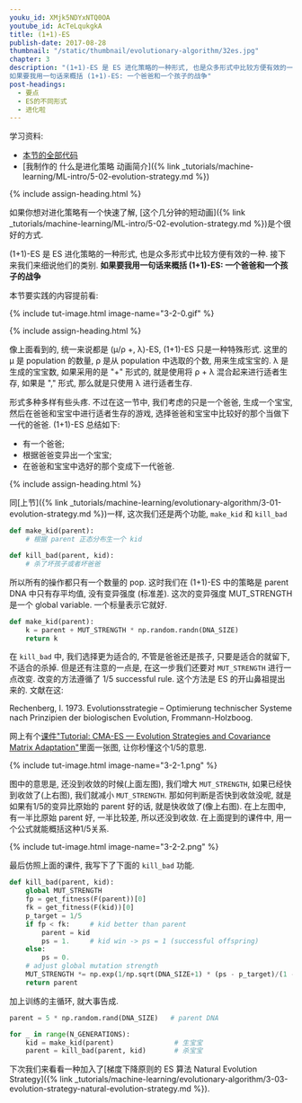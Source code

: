 ```yaml
---
youku_id: XMjk5NDYxNTQ0OA
youtube_id: AcTeLqukgkA
title: (1+1)-ES
publish-date: 2017-08-28
thumbnail: "/static/thumbnail/evolutionary-algorithm/32es.jpg"
chapter: 3
description: "(1+1)-ES 是 ES 进化策略的一种形式, 也是众多形式中比较方便有效的一种. 接下来我们来细说他们的类别.
如果要我用一句话来概括 (1+1)-ES: 一个爸爸和一个孩子的战争"
post-headings:
  - 要点
  - ES的不同形式
  - 进化啦
---
```



学习资料:

* [本节的全部代码](https://github.com/MorvanZhou/Evolutionary-Algorithm/blob/master/tutorial-contents/Evolution%20Strategy/(1%2B1)-ES.py)
* [我制作的 什么是进化策略 动画简介]({% link _tutorials/machine-learning/ML-intro/5-02-evolution-strategy.md %})

 {% include assign-heading.html %}

如果你想对进化策略有一个快速了解, [这个几分钟的短动画]({% link _tutorials/machine-learning/ML-intro/5-02-evolution-strategy.md %})是个很好的方式.

(1+1)-ES 是 ES 进化策略的一种形式, 也是众多形式中比较方便有效的一种. 接下来我们来细说他们的类别.
**如果要我用一句话来概括 (1+1)-ES: 一个爸爸和一个孩子的战争**

本节要实践的内容提前看:

{% include tut-image.html image-name="3-2-0.gif" %}


 {% include assign-heading.html %}

像上面看到的, 统一来说都是 (μ/ρ +, λ)-ES, (1+1)-ES 只是一种特殊形式.
这里的 μ 是 population 的数量, ρ 是从 population 中选取的个数, 用来生成宝宝的.
λ 是生成的宝宝数, 如果采用的是 "+" 形式的, 就是使用将 ρ + λ 混合起来进行适者生存,
如果是 "," 形式, 那么就是只使用 λ 进行适者生存.

形式多种多样有些头疼. 不过在这一节中,
我们考虑的只是一个爸爸, 生成一个宝宝,
然后在爸爸和宝宝中进行适者生存的游戏,
选择爸爸和宝宝中比较好的那个当做下一代的爸爸. (1+1)-ES 总结如下:

* 有一个爸爸;
* 根据爸爸变异出一个宝宝;
* 在爸爸和宝宝中选好的那个变成下一代爸爸.


 {% include assign-heading.html %}

同[上节]({% link _tutorials/machine-learning/evolutionary-algorithm/3-01-evolution-strategy.md %})一样,
这次我们还是两个功能, `make_kid` 和 `kill_bad`

```python
def make_kid(parent):
    # 根据 parent 正态分布生一个 kid

def kill_bad(parent, kid):
    # 杀了坏孩子或者坏爸爸
```

所以所有的操作都只有一个数量的 pop. 这时我们在 (1+1)-ES 中的策略是 parent DNA 中只有存平均值, 没有变异强度 (标准差). 这次的变异强度 MUT_STRENGTH
是一个 global variable. 一个标量表示它就好.

```python
def make_kid(parent):
    k = parent + MUT_STRENGTH * np.random.randn(DNA_SIZE)
    return k
```

在 `kill_bad` 中, 我们选择更为适合的, 不管是爸爸还是孩子, 只要是适合的就留下, 不适合的杀掉.
但是还有注意的一点是, 在这一步我们还要对 `MUT_STRENGTH` 进行一点改变. 改变的方法遵循了 1/5 successful rule.
这个方法是 ES 的开山鼻祖提出来的. 文献在这:

Rechenberg, I. 1973. Evolutionsstrategie – Optimierung technischer Systeme nach Prinzipien der biologischen Evolution, Frommann-Holzboog.

网上有个[课件"Tutorial: CMA-ES — Evolution Strategies and
Covariance Matrix Adaptation"](https://www.lri.fr/~hansen/gecco2011-CMA-ES-tutorial.pdf)里面一张图, 让你秒懂这个1/5的意思.

{% include tut-image.html image-name="3-2-1.png" %}

图中的意思是, 还没到收敛的时候(上面左图), 我们增大 `MUT_STRENGTH`, 如果已经快到收敛了(上右图), 我们就减小 `MUT_STRENGTH`.
那如何判断是否快到收敛没呢, 就是如果有1/5的变异比原始的 parent 好的话, 就是快收敛了(像上右图). 在上左图中, 有一半比原始 parent 好, 一半比较差, 所以还没到收敛.
在上面提到的课件中, 用一个公式就能概括这种1/5关系.

{% include tut-image.html image-name="3-2-2.png" %}

最后仿照上面的课件, 我写下了下面的 `kill_bad` 功能.

```python
def kill_bad(parent, kid):
    global MUT_STRENGTH
    fp = get_fitness(F(parent))[0]
    fk = get_fitness(F(kid))[0]
    p_target = 1/5
    if fp < fk:     # kid better than parent
        parent = kid
        ps = 1.     # kid win -> ps = 1 (successful offspring)
    else:
        ps = 0.
    # adjust global mutation strength
    MUT_STRENGTH *= np.exp(1/np.sqrt(DNA_SIZE+1) * (ps - p_target)/(1 - p_target))
    return parent
```


加上训练的主循环, 就大事告成.

```python
parent = 5 * np.random.rand(DNA_SIZE)   # parent DNA

for _ in range(N_GENERATIONS):
    kid = make_kid(parent)               # 生宝宝
    parent = kill_bad(parent, kid)       # 杀宝宝
```

下次我们来看看一种加入了[梯度下降原则的 ES 算法 Natural Evolution Strategy]({% link _tutorials/machine-learning/evolutionary-algorithm/3-03-evolution-strategy-natural-evolution-strategy.md %}).